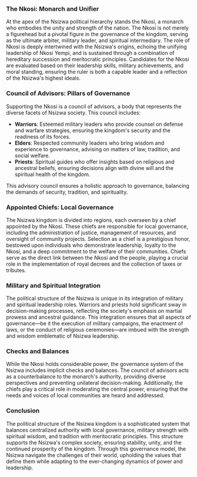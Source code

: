 ### The Nkosi: Monarch and Unifier

At the apex of the Nsizwa political hierarchy stands the Nkosi, a monarch who embodies the unity and strength of the nation. The Nkosi is not merely a figurehead but a pivotal figure in the governance of the kingdom, serving as the ultimate arbiter, military leader, and spiritual intermediary. The role of Nkosi is deeply intertwined with the Nsizwa's origins, echoing the unifying leadership of Nkosi Yempi, and is sustained through a combination of hereditary succession and meritocratic principles. Candidates for the Nkosi are evaluated based on their leadership skills, military achievements, and moral standing, ensuring the ruler is both a capable leader and a reflection of the Nsizwa's highest ideals.

### Council of Advisors: Pillars of Governance

Supporting the Nkosi is a council of advisors, a body that represents the diverse facets of Nsizwa society. This council includes:

- **Warriors**: Esteemed military leaders who provide counsel on defense and warfare strategies, ensuring the kingdom's security and the readiness of its forces.
- **Elders**: Respected community leaders who bring wisdom and experience to governance, advising on matters of law, tradition, and social welfare.
- **Priests**: Spiritual guides who offer insights based on religious and ancestral beliefs, ensuring decisions align with divine will and the spiritual health of the kingdom.

This advisory council ensures a holistic approach to governance, balancing the demands of security, tradition, and spirituality.

### Appointed Chiefs: Local Governance

The Nsizwa kingdom is divided into regions, each overseen by a chief appointed by the Nkosi. These chiefs are responsible for local governance, including the administration of justice, management of resources, and oversight of community projects. Selection as a chief is a prestigious honor, bestowed upon individuals who demonstrate leadership, loyalty to the Nkosi, and a deep commitment to the welfare of their communities. Chiefs serve as the direct link between the Nkosi and the people, playing a crucial role in the implementation of royal decrees and the collection of taxes or tributes.

### Military and Spiritual Integration

The political structure of the Nsizwa is unique in its integration of military and spiritual leadership roles. Warriors and priests hold significant sway in decision-making processes, reflecting the society's emphasis on martial prowess and ancestral guidance. This integration ensures that all aspects of governance—be it the execution of military campaigns, the enactment of laws, or the conduct of religious ceremonies—are imbued with the strength and wisdom emblematic of Nsizwa leadership.

### Checks and Balances

While the Nkosi holds considerable power, the governance system of the Nsizwa includes implicit checks and balances. The council of advisors acts as a counterbalance to the monarch's authority, providing diverse perspectives and preventing unilateral decision-making. Additionally, the chiefs play a critical role in moderating the central power, ensuring that the needs and voices of local communities are heard and addressed.

### Conclusion

The political structure of the Nsizwa kingdom is a sophisticated system that balances centralized authority with local governance, military strength with spiritual wisdom, and tradition with meritocratic principles. This structure supports the Nsizwa's complex society, ensuring stability, unity, and the continued prosperity of the kingdom. Through this governance model, the Nsizwa navigate the challenges of their world, upholding the values that define them while adapting to the ever-changing dynamics of power and leadership.